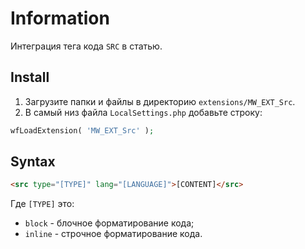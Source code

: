 # Information

Интеграция тега кода `SRC` в статью.

## Install

1. Загрузите папки и файлы в директорию `extensions/MW_EXT_Src`.
2. В самый низ файла `LocalSettings.php` добавьте строку:

```php
wfLoadExtension( 'MW_EXT_Src' );
```

## Syntax

```html
<src type="[TYPE]" lang="[LANGUAGE]">[CONTENT]</src>
```

Где `[TYPE]` это:
- `block` - блочное форматирование кода;
- `inline` - строчное форматирование кода.

